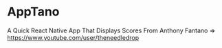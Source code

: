 # AppTano
A Quick React Native App That Displays Scores From Anthony Fantano => https://www.youtube.com/user/theneedledrop
